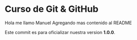 # Curso de Git & GitHub

Hola me llamo Manuel
Agregando mas contenido al README

Este commit es para oficializar nuestra version **1.0.0**.

